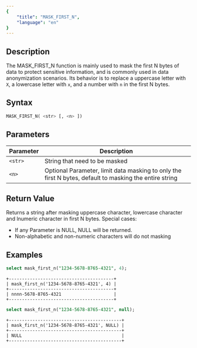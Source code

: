 ```yaml
---
{
    "title": "MASK_FIRST_N",
    "language": "en"
}
---
```


## Description

The MASK_FIRST_N function is mainly used to mask the first N bytes of data to protect sensitive information, and is commonly used in data anonymization scenarios. Its behavior is to replace a uppercase letter with `X`, a lowercase letter with `x`, and a number with `n` in the first N bytes.

## Syntax

```sql
MASK_FIRST_N( <str> [, <n> ])
```

## Parameters

| Parameter | Description                                                                                            |
|-----------|--------------------------------------------------------------------------------------------------------|
| `<str>`   | String that need to be masked                                                                          |
| `<n>`     | Optional Parameter, limit data masking to only the first N bytes, default to masking the entire string |

## Return Value

Returns a string after masking uppercase character, lowercase character and lnumeric character in first N bytes. Special cases:

- If any Parameter is NULL, NULL will be returned.
- Non-alphabetic and non-numeric characters will do not masking

## Examples

```sql
select mask_first_n("1234-5678-8765-4321", 4);
```

```text
+----------------------------------------+
| mask_first_n('1234-5678-8765-4321', 4) |
+----------------------------------------+
| nnnn-5678-8765-4321                    |
+----------------------------------------+
```

```sql
select mask_first_n("1234-5678-8765-4321", null);
```

```text
+-------------------------------------------+
| mask_first_n('1234-5678-8765-4321', NULL) |
+-------------------------------------------+
| NULL                                      |
+-------------------------------------------+
```
